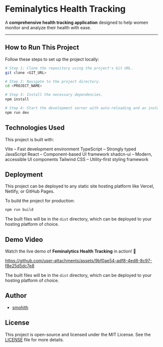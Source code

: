 # Feminalytics Health Tracking

A **comprehensive health tracking application** designed to help women monitor and analyze their health with ease.

---

## How to Run This Project  

Follow these steps to set up the project locally:  

```sh
# Step 1: Clone the repository using the project's Git URL.
git clone <GIT_URL>

# Step 2: Navigate to the project directory.
cd <PROJECT_NAME>

# Step 3: Install the necessary dependencies.
npm install

# Step 4: Start the development server with auto-reloading and an instant preview.
npm run dev
```

## Technologies Used
This project is built with:

Vite – Fast development environment
TypeScript – Strongly typed JavaScript
React – Component-based UI framework
shadcn-ui – Modern, accessible UI components
Tailwind CSS – Utility-first styling framework

## Deployment

This project can be deployed to any static site hosting platform like Vercel, Netlify, or GitHub Pages.

To build the project for production:

```sh
npm run build
```
The built files will be in the `dist` directory, which can be deployed to your hosting platform of choice.

## Demo Video

Watch the live demo of **Feminalytics Health Tracking** in action! 🚀

https://github.com/user-attachments/assets/9bf0ae54-adf8-4ed8-8c97-f8e25d5dc7e8

The built files will be in the `dist` directory, which can be deployed to your hosting platform of choice.


## Author
- [smohith](https://github.com/MokiMeow)

## License
This project is open-source and licensed under the MIT License.
See the [LICENSE](LICENSE) file for more details. 
